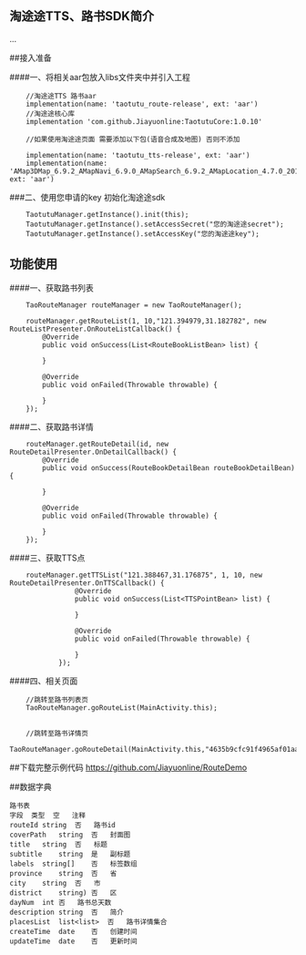 ## 淘途途TTS、路书SDK简介 ##

...

##接入准备

####一、将相关aar包放入libs文件夹中并引入工程

		//淘途途TTS 路书aar
		implementation(name: 'taotutu_route-release', ext: 'aar')
		//淘途途核心库
   		implementation 'com.github.Jiayuonline:TaotutuCore:1.0.10'

		//如果使用淘途途页面 需要添加以下包(语音合成及地图) 否则不添加
		 
    	implementation(name: 'taotutu_tts-release', ext: 'aar')
    	implementation(name: 'AMap3DMap_6.9.2_AMapNavi_6.9.0_AMapSearch_6.9.2_AMapLocation_4.7.0_20190710', ext: 'aar')

###二、使用您申请的key 初始化淘途途sdk

		TaotutuManager.getInstance().init(this);
        TaotutuManager.getInstance().setAccessSecret("您的淘途途secret");
        TaotutuManager.getInstance().setAccessKey("您的淘途途key");


## 功能使用 ##

####一、获取路书列表

 		TaoRouteManager routeManager = new TaoRouteManager();

		routeManager.getRouteList(1, 10,"121.394979,31.182782", new RouteListPresenter.OnRouteListCallback() {
            @Override
            public void onSuccess(List<RouteBookListBean> list) {
                 
            }

            @Override
            public void onFailed(Throwable throwable) {

            }
        });

####二、获取路书详情

		routeManager.getRouteDetail(id, new RouteDetailPresenter.OnDetailCallback() {
            @Override
            public void onSuccess(RouteBookDetailBean routeBookDetailBean) {
                 
            }

            @Override
            public void onFailed(Throwable throwable) {

            }
        });




 



####三、获取TTS点

		routeManager.getTTSList("121.388467,31.176875", 1, 10, new RouteDetailPresenter.OnTTSCallback() {
                    @Override
                    public void onSuccess(List<TTSPointBean> list) {

                    }

                    @Override
                    public void onFailed(Throwable throwable) {

                    }
                });

####四、相关页面

		//跳转至路书列表页
	 	TaoRouteManager.goRouteList(MainActivity.this);


		//跳转至路书详情页
	    TaoRouteManager.goRouteDetail(MainActivity.this,"4635b9cfc91f4965af01aa643faab4ad");





##下载完整示例代码
		https://github.com/Jiayuonline/RouteDemo


##数据字典

	路书表
	字段	类型	空	注释
	routeId	string	否	路书id
	coverPath	string	否	封面图
	title	string	否	标题
	subtitle	string	是	副标题
	labels	string[]	否	标签数组
	province	string	否	省
	city	string	否	市
	district	string)	否	区
	dayNum	int	否	路书总天数
	description	string	否	简介
	placesList	list<list>	否	路书详情集合
	createTime	date	否	创建时间
	updateTime	date	否	更新时间
